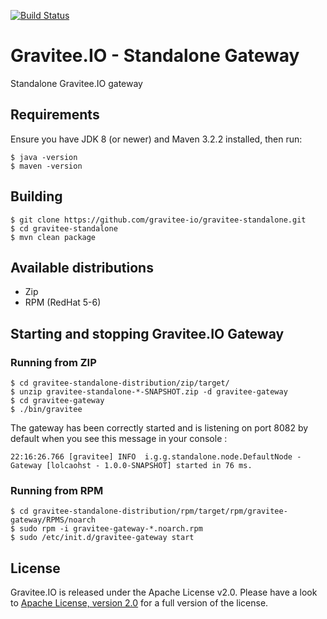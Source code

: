 [![Build Status](http://build.gravitee.io/jenkins/buildStatus/icon?job=gravitee-standalone)](http://build.gravitee.io/jenkins/view/Tous/job/gravitee-standalone/)


# Gravitee.IO - Standalone Gateway

Standalone Gravitee.IO gateway


## Requirements

Ensure you have JDK 8 (or newer) and Maven 3.2.2 installed, then run:

```
$ java -version
$ maven -version
``` 

## Building

```
$ git clone https://github.com/gravitee-io/gravitee-standalone.git
$ cd gravitee-standalone
$ mvn clean package
```

## Available distributions

 * Zip 
 * RPM (RedHat 5-6)
 
## Starting and stopping Gravitee.IO Gateway

### Running from ZIP

```
$ cd gravitee-standalone-distribution/zip/target/
$ unzip gravitee-standalone-*-SNAPSHOT.zip -d gravitee-gateway
$ cd gravitee-gateway
$ ./bin/gravitee
```

The gateway has been correctly started and is listening on port 8082 by default when you see this message in your console :
```
22:16:26.766 [gravitee] INFO  i.g.g.standalone.node.DefaultNode - Gateway [lolcaohst - 1.0.0-SNAPSHOT] started in 76 ms.
```

### Running from RPM

```
$ cd gravitee-standalone-distribution/rpm/target/rpm/gravitee-gateway/RPMS/noarch
$ sudo rpm -i gravitee-gateway-*.noarch.rpm 
$ sudo /etc/init.d/gravitee-gateway start
```

## License
Gravitee.IO is released under the Apache License v2.0.
Please have a look to [Apache License, version 2.0](http://www.apache.org/licenses/LICENSE-2.0) for a full version of the license.